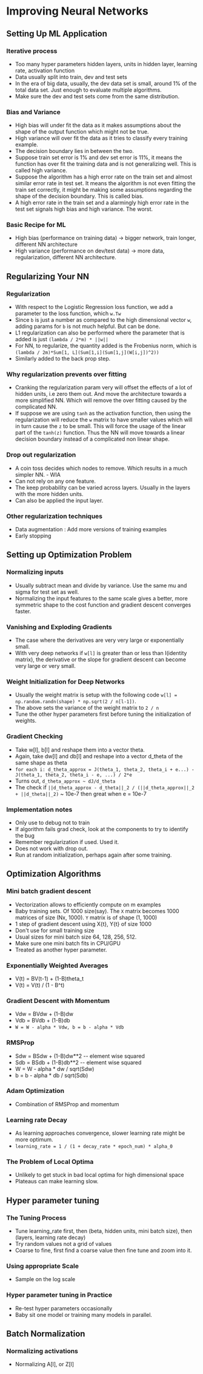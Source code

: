 # Improving Neural Networks

## Setting Up ML Application

### Iterative process

* Too many hyper parameters hidden layers, units in hidden layer, learning rate, activation function
* Data usually split into train, dev and test sets
* In the era of big data, usually, the dev data set is small, around 1% of the total data set. Just enough to evaluate multiple algorithms.
* Make sure the dev and test sets come from the same distribution.

### Bias and Variance

* High bias will under fit the data as it makes assumptions about the shape of the output function which might not be true.
* High variance will over fit the data as it tries to classify every training example.
* The decision boundary lies in between the two.
* Suppose train set error is 1% and dev set error is 11%, it means the function has over fit the training data and is not generalizing well. This is called high variance.
* Suppose the algorithm has a high error rate on the train set and almost similar error rate in test set. It means the algorithm is not even fitting the train set correctly, it might be making some assumptions regarding the shape of the decision boundary. This is called bias.
* A high error rate in the train set and a alarmingly high error rate in the test set signals high bias and high variance. The worst.

### Basic Recipe for ML

* High bias (performance on training data) -> bigger network, train longer, different NN architecture
* High variance (performance on dev/test data) -> more data, regularization, different NN architecture.

## Regularizing Your NN

### Regularization

* With respect to the Logistic Regression loss function, we add a parameter to the loss function, which `w.Tw`
* Since `b` is just a number as compared to the high dimensional vector `w`, adding params for `b` is not much helpful. But can be done.
* L1 regularization can also be performed where the parameter that is added is just `(lambda / 2*m) * ||w||`
* For NN, to regularize, the quantity added is the Frobenius norm, which is `(lambda / 2m)*Sum[1, L](Sum[1,i](Sum[1,j](W[i,j])^2))`
* Similarly added to the back prop step.

### Why regularization prevents over fitting

* Cranking the regularization param very will offset the effects of a lot of hidden units, i.e zero them out. And move the architecture towards a more simplified NN. Which will remove the over fitting caused by the complicated NN.
* If suppose we are using `tanh` as the activation function, then using the regularization will reduce the `w` matrix to have smaller values which will in turn cause the `z` to be small. This will force the usage of the linear part of the `tanh(z)` function. Thus the NN will move towards a linear decision boundary instead of a complicated non linear shape.

### Drop out regularization

* A coin toss decides which nodes to remove. Which results in a much simpler NN. - WIA
* Can not rely on any one feature.
* The keep probability can be varied across layers. Usually in the layers with the more hidden units.
* Can also be applied the input layer.

### Other regularization techniques

* Data augmentation : Add more versions of training examples
* Early stopping

## Setting up Optimization Problem

### Normalizing inputs

* Usually subtract mean and divide by variance. Use the same mu and sigma for test set as well.
* Normalizing the input features to the same scale gives a better, more symmetric shape to the cost function and gradient descent converges faster.

### Vanishing and Exploding Gradients

* The case where the derivatives are very very large or exponentially small.
* With very deep networks if `w[l]` is greater than or less than I(identity matrix), the derivative or the slope for gradient descent can become very large or very small.

### Weight Initialization for Deep Networks

* Usually the weight matrix is setup with the following code `w[l] = np.random.randn(shape) * np.sqrt(2 / n[l-1])`.
* The above sets the variance of the weight matrix to `2 / n`
* Tune the other hyper parameters first before tuning the initialization of weights.

### Gradient Checking

* Take w[l], b[l] and reshape them into a vector theta.
* Again, take dw[l] and db[l] and reshape into a vector d_theta of the same shape as theta
* `for each i: d_theta_approx = J(theta_1, theta_2, theta_i + e...) - J(theta_1, theta_2, theta_i - e, ...) / 2*e`
* Turns out, `d_theta_approx ~ dJ/d_theta`
* The check if `||d_theta_approx - d_theta||_2 / (||d_theta_approx||_2 + ||d_theta||_2)` ~ 10e-7 then great when e = 10e-7

### Implementation notes

* Only use to debug not to train
* If algorithm fails grad check, look at the components to try to identify the bug
* Remember regularization if used. Used it.
* Does not work with drop out.
* Run at random initialization, perhaps again after some training.

## Optimization Algorithms

### Mini batch gradient descent

* Vectorization allows to efficiently compute on m examples
* Baby training sets. Of 1000 size(say). The `X` matrix becomes 1000 matrices of size (Nx, 1000). `Y` matrix is of shape (1, 1000)
* 1 step of gradient descent using X{t}, Y{t} of size 1000
* Don't use for small training size
* Usual sizes for mini batch size 64, 128, 256, 512.
* Make sure one mini batch fits in CPU/GPU
* Treated as another hyper parameter.

### Exponentially Weighted Averages

* V(t) = BV(t-1) + (1-B)theta_t
* V(t) = V(t) / (1 - B^t)

### Gradient Descent with Momentum

* Vdw = BVdw + (1-B)dw
* Vdb = BVdb + (1-B)db
* `W = W - alpha * Vdw, b = b - alpha * Vdb`

### RMSProp

* Sdw = BSdw + (1-B)dw**2 -- element wise squared
* Sdb = BSdb + (1-B)db**2 -- element wise squared
* W = W - alpha * dw / sqrt(Sdw)
* b = b - alpha * db / sqrt(Sdb)

### Adam Optimization

* Combination of RMSProp and momentum

### Learning rate Decay

* As learning approaches convergence, slower learning rate might be more optimum.
* `learning_rate = 1 / (1 + decay_rate * epoch_num) * alpha_0`

### The Problem of Local Optima

* Unlikely to get stuck in bad local optima for high dimensional space
* Plateaus can make learning slow.

## Hyper parameter tuning

### The Tuning Process

* Tune learning_rate first, then (beta, hidden units, mini batch size), then (layers, learning rate decay)
* Try random values not a grid of values
* Coarse to fine, first find a coarse value then fine tune and zoom into it.

### Using appropriate Scale

* Sample on the log scale

### Hyper parameter tuning in Practice

* Re-test hyper parameters occasionally
* Baby sit one model or training many models in parallel.

## Batch Normalization

### Normalizing activations

* Normalizing A[l], or Z[l]


